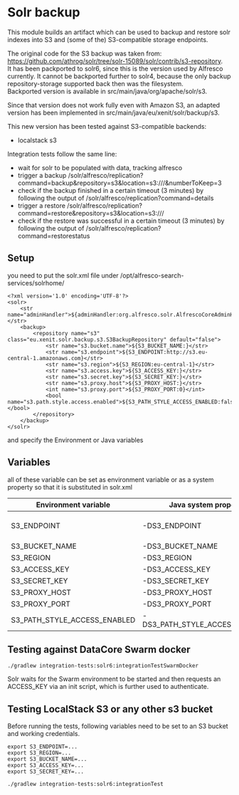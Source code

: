 # Solr backup

This module builds an artifact which can be used to backup and restore solr indexes into S3 and (some of the)
S3-compatible storage endpoints.

The original code for the S3 backup was taken
from: https://github.com/athrog/solr/tree/solr-15089/solr/contrib/s3-repository.  
It has been packported to solr6, since this is the version used by Alfresco currently. It cannot be backported further
to solr4, because the only backup repository-storage supported back then was the filesystem.  
Backported version is available in src/main/java/org/apache/solr/s3.

Since that version does not work fully even with Amazon S3, an adapted version has been implemented in
src/main/java/eu/xenit/solr/backup/s3.

This new version has been tested against S3-compatible backends:

* localstack s3

Integration tests follow the same line:

* wait for solr to be populated with data, tracking alfresco
* trigger a backup /solr/alfresco/replication?command=backup&repository=s3&location=s3:///&numberToKeep=3
* check if the backup finished in a certain timeout (3 minutes) by following the output of
  /solr/alfresco/replication?command=details
* trigger a restore /solr/alfresco/replication?command=restore&repository=s3&location=s3:///
* check if the restore was successful in a certain timeout (3 minutes) by following the output of
  /solr/alfresco/replication?command=restorestatus
## Setup

you need to put the solr.xml file under /opt/alfresco-search-services/solrhome/
```
<?xml version='1.0' encoding='UTF-8'?>
<solr>
    <str name="adminHandler">${adminHandler:org.alfresco.solr.AlfrescoCoreAdminHandler}</str>
    <backup>
        <repository name="s3" class="eu.xenit.solr.backup.s3.S3BackupRepository" default="false">
            <str name="s3.bucket.name">${S3_BUCKET_NAME:}</str>
            <str name="s3.endpoint">${S3_ENDPOINT:http://s3.eu-central-1.amazonaws.com}</str>
            <str name="s3.region">${S3_REGION:eu-central-1}</str>
            <str name="s3.access.key">${S3_ACCESS_KEY:}</str>
            <str name="s3.secret.key">${S3_SECRET_KEY:}</str>
            <str name="s3.proxy.host">${S3_PROXY_HOST:}</str>
            <int name="s3.proxy.port">${S3_PROXY_PORT:0}</int>
            <bool name="s3.path.style.access.enabled">${S3_PATH_STYLE_ACCESS_ENABLED:false}</bool>
        </repository>
    </backup>
</solr>
```

and specify the Environment or Java variables 

## Variables

all of these variable can be set as environment variable or as a system property so that it is substituted in solr.xml

| Environment variable         | Java system property           | Default                              | required |
|------------------------------|--------------------------------|--------------------------------------|----------|
| S3_ENDPOINT                  | -DS3_ENDPOINT                  | http://s3.eu-central-1.amazonaws.com | false    |
| S3_BUCKET_NAME               | -DS3_BUCKET_NAME               |                                      | true     |
| S3_REGION                    | -DS3_REGION                    | eu-central-1                         | false    |
| S3_ACCESS_KEY                | -DS3_ACCESS_KEY                |                                      | false    |
| S3_SECRET_KEY                | -DS3_SECRET_KEY                |                                      | false    |
| S3_PROXY_HOST                | -DS3_PROXY_HOST                |                                      | false    |
| S3_PROXY_PORT                | -DS3_PROXY_PORT                |                                      | false    |
| S3_PATH_STYLE_ACCESS_ENABLED | -DS3_PATH_STYLE_ACCESS_ENABLED | false                                | false    |

## Testing against DataCore Swarm docker

    ./gradlew integration-tests:solr6:integrationTestSwarmDocker

Solr waits for the Swarm environment to be started and then requests an ACCESS_KEY via an init script, which is further
used to authenticate.

## Testing LocalStack S3 or any other s3  bucket

Before running the tests, following variables need to be set to an S3 bucket and working credentials.

    export S3_ENDPOINT=...
    export S3_REGION=...
    export S3_BUCKET_NAME=...
    export S3_ACCESS_KEY=...
    export S3_SECRET_KEY=...
    
    ./gradlew integration-tests:solr6:integrationTest



